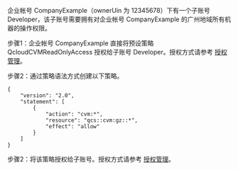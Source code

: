 
企业帐号 CompanyExample（ownerUin 为 12345678）下有一个子账号 Developer，该子账号需要拥有对企业帐号 CompanyExample 的广州地域所有机器的操作权限。

步骤1：企业帐号 CompanyExample 直接将预设策略 QcloudCVMReadOnlyAccess 授权给子账号 Developer。授权方式请参考 [授权管理](https://intl.cloud.tencent.com/document/product/598/10602)。

步骤2：通过策略语法方式创建以下策略。
```
{
    "version": "2.0",
    "statement": [
        {
            "action": "cvm:*",
            "resource": "qcs::cvm:gz::*",
            "effect": "allow"
        }
    ]
}
```
步骤2：将该策略授权给子账号。授权方式请参考 [授权管理](https://intl.cloud.tencent.com/document/product/598/10602)。
